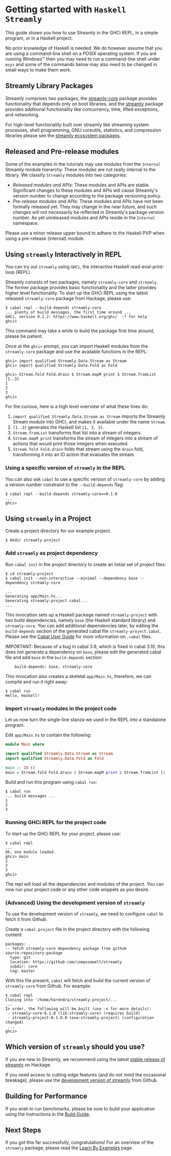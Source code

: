 <!--
(c) 2019, Composewell Technologies.
Portions (c) 2020, Google LLC.
SPDX-License-Identifer: BSD-3-Clause
-->

# Getting started with `Haskell Streamly`

This guide shows you how to use Streamly in the GHCi REPL, in a simple
program, or in a Haskell project.

<!-- TODO: Add instructions for `stack` and `nix`.

If you are using `stack` or `nix` please make sure to add the latest
version from Hackage to your tool configuration.  -->

No prior knowledge of Haskell is needed.  We do however assume that you
are using a command-line shell on a POSIX operating system.  If you are
running Windows&trade; then you may need to run a command-line shell
under `msys` and some of the commands below may also need to be changed
in small ways to make them work.

## Streamly Library Packages

Streamly comprises two packages, the
[streamly-core](https://hackage.haskell.org/package/streamly-core)
package provides functionality that depends only on boot libraries, and
the [streamly](https://hackage.haskell.org/package/streamly) package
provides additional functionality like concurrency, time, lifted
exceptions, and networking.

For high-level functionality built over streamly like streaming
system processes, shell programming, GNU coreutils, statistics,
and compression libraries please see the [streamly ecosystem
packages](https://streamly.composewell.com/module-listing.html).

## Released and Pre-release modules

Some of the examples in the tutorials may use modules from the
`Internal` Streamly module hierarchy.  These modules are not really
internal to the library.  We classify `Streamly` modules into two
categories:

* _Released modules and APIs_: These modules and APIs are
  stable. Significant changes to these modules and APIs will cause
  Streamly's version number to change according to the package versioning
  policy.
* _Pre-release modules and APIs_: These modules and APIs have not been
  formally released yet.  They may change in the near future, and such
  changes will not necessarily be reflected in Streamly's package
  version number.  As yet unreleased modules and APIs reside in the
  `Internal` namespace.

Please use a minor release upper bound to adhere to the Haskell PVP when
using a pre-release (internal) module.

<!--
Link References.
-->

## Using `streamly` Interactively in REPL

You can try out `streamly` using `GHCi`, the interactive Haskell
read-eval-print-loop (REPL).

Streamly consists of two packages, namely `streamly-core` and
`streamly`. The former package provides basic functionality and the
latter provides higher level functionality. To start up the GHCi REPL
using the latest released `streamly-core` package from Hackage, please
use:

```
$ cabal repl --build-depends streamly-core
... plenty of build messages, the first time around ...
GHCi, version 9.2.2: https://www.haskell.org/ghc/  :? for help
ghci>
```

This command may take a while to build the package first time around,
please be patient.

Once at the `ghci>` prompt, you can import Haskell modules from the
`streamly-core` package and use the available functions in the REPL:

```
ghci> import qualified Streamly.Data.Stream as Stream
ghci> import qualified Streamly.Data.Fold as Fold

ghci> Stream.fold Fold.drain $ Stream.mapM print $ Stream.fromList [1..3]
1
2
3
ghci>
```

For the curious, here is a high level overview of what these lines
do:

1. `import qualified Streamly.Data.Stream as Stream` imports the Streamly
   Stream module into GHCi, and makes it available under the name `Stream`.
2. `[1..3]` generates the Haskell list `[1, 2, 3]`.
3. `Stream.fromList` transforms that list into a stream of integers.
4. `Stream.mapM print` transforms the stream of integers into a stream of
   actions that would print those integers when executed.
5. `Stream.fold Fold.drain` folds that stream using the `drain` fold,
   transforming it into an IO action that evaluates the stream.

### Using a specific version of `streamly` in the REPL

You can also ask `cabal` to use a specific version of `streamly-core` by
adding a version number constraint to the `--build-depends` flag:

```
$ cabal repl --build-depends streamly-core==0.1.0
...
ghci>
```

## Using `streamly` in a Project

Create a project directory for our example project.

```
$ mkdir streamly-project
```

### Add `streamly` as project dependency

Run `cabal init` in the project directory to create an initial set of
project files:

```
$ cd streamly-project
$ cabal init --non-interactive --minimal --dependency base --dependency streamly-core

...
Generating app/Main.hs...
Generating streamly-project.cabal...
...
```

This invocation sets up a Haskell package named `streamly-project`
with two build dependencies, namely `base` (the Haskell standard
library) and `streamly-core`.  You can add additional dependencies
later, by editing the `build-depends` section of the generated
cabal file `streamly-project.cabal`.  Please see the [Cabal User
Guide](https://www.haskell.org/cabal/users-guide/) for more information
on `.cabal` files.

IMPORTANT: Because of a bug in cabal 3.8, which is fixed in cabal 3.10,
this does not generate a dependency on `base`, please edit the generated
cabal file and add `base` in the `build-depends` section:

```
    build-depends: base, streamly-core
```

This invocation also creates a skeletal `app/Main.hs`, therefore, we can
compile and run it right away:

```
$ cabal run
Hello, Haskell!
```

### Import `streamly` modules in the project code

Let us now turn the single-line stanza we used in the REPL into a
standalone program.

Edit `app/Main.hs` to contain the following:

```haskell
module Main where

import qualified Streamly.Data.Stream as Stream
import qualified Streamly.Data.Fold as Fold

main :: IO ()
main = Stream.fold Fold.drain $ Stream.mapM print $ Stream.fromList [1..3]
```

Build and run this program using `cabal run`:

```
$ cabal run
... build messages ...
1
2
3
```

### Running GHCi REPL for the project code

To start up the GHCi REPL for your project, please use:

```
$ cabal repl
...
Ok, one module loaded.
ghci> main
1
2
3
ghci>
```

The repl will load all the dependencies and modules of the project. You can now
run your project code or any other code snippets as you desire.

### (Advanced) Using the development version of `streamly`

To use the development version of `streamly`, we need to configure
`cabal` to fetch it from Github.

Create a `cabal.project` file in the project directory with the
following content:

```
packages: .
-- fetch streamly-core dependency package from github
source-repository-package
  type: git
  location: https://github.com/composewell/streamly
  subdir: core
  tag: master
```

With this file present, `cabal` will fetch and build the current
version of `streamly-core` from Github.  For example:

```
$ cabal repl
Cloning into '/home/harendra/streamly-project/...
...
In order, the following will be built (use -v for more details):
 - streamly-core-0.1.0 (lib:streamly-core) (requires build)
 - streamly-project-0.1.0.0 (exe:streamly-project) (configuration changed)
 ...
ghci>
```

## Which version of `streamly` should you use?

If you are new to Streamly, we recommend using the latest [stable release
of streamly][streamly-hackage] on Hackage.

If you need access to cutting edge features (and do not mind the
occasional breakage), please use the [development version of
streamly][streamly-github] from Github.

## Building for Performance

If you wish to run benchmarks, please be sure to build your
application using the instructions in the [Build Guide](/docs/User/HowTo/Compiling.md).

## Next Steps

If you got this far successfully, congratulations!  For an overview
of the `streamly` package, please read the [Learn By
Examples](/docs/User/Tutorials/learn-by-examples.md) page.

<!-- Markdown Links -->

 [Streamly]: https://streamly.composewell.com/
 [streamly-hackage]: https://hackage.haskell.org/package/streamly
 [streamly-github]: https://github.com/composewell/streamly
 [streamly-packages]: https://github.com/composewell/streamly-packages
